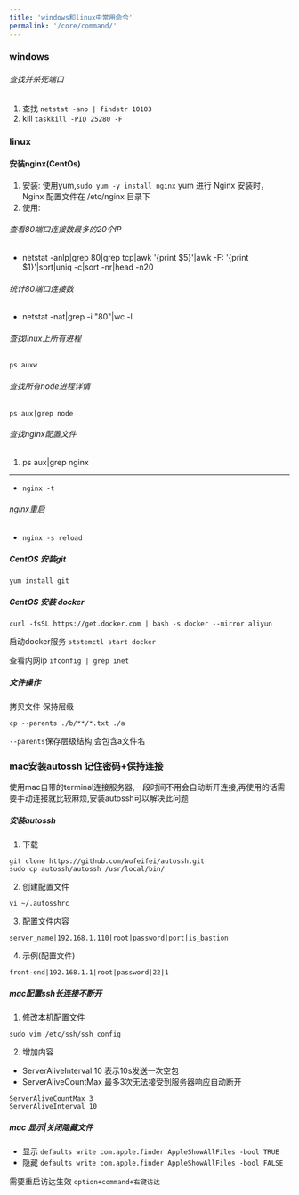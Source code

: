 ```yaml
---
title: 'windows和linux中常用命令'
permalink: '/core/command/'
---
```


### windows
###### 查找并杀死端口
1. 查找 `netstat -ano | findstr 10103`
2. kill `taskkill -PID 25280 -F`

### linux
#### 安装nginx(CentOs)
1. 安装: 使用yum,`sudo yum -y install nginx`
    yum 进行 Nginx 安装时，Nginx 配置文件在 /etc/nginx 目录下
2. 使用: 



###### 查看80端口连接数最多的20个IP
- netstat -anlp|grep 80|grep tcp|awk '{print $5}'|awk -F: '{print $1}'|sort|uniq -c|sort -nr|head -n20

###### 统计80端口连接数
- netstat -nat|grep -i "80"|wc -l

###### 查找linux上所有进程
`ps auxw`
###### 查找所有node进程详情
`ps aux|grep node`
###### 查找nginx配置文件
1. ps aux|grep nginx
---
- `nginx -t`

###### nginx重启
- `nginx -s reload`

##### CentOS 安装git
`yum install git`

##### CentOS 安装 docker

`curl -fsSL https://get.docker.com | bash -s docker --mirror aliyun`

启动docker服务
`ststemctl start docker`

查看内网ip
`ifconfig | grep inet`

##### 文件操作
拷贝文件 保持层级

`cp --parents ./b/**/*.txt ./a`

`--parents`保存层级结构,会包含a文件名

 ### mac安装autossh 记住密码+保持连接
 使用mac自带的terminal连接服务器,一段时间不用会自动断开连接,再使用的话需要手动连接就比较麻烦,安装autossh可以解决此问题
##### 安装autossh
1. 下载
```terminal
git clone https://github.com/wufeifei/autossh.git
sudo cp autossh/autossh /usr/local/bin/
```
2. 创建配置文件
```
vi ~/.autosshrc
```
3. 配置文件内容
```
server_name|192.168.1.110|root|password|port|is_bastion
```
4. 示例(配置文件)
```
front-end|192.168.1.1|root|password|22|1
```
##### mac配置ssh长连接不断开
1. 修改本机配置文件
```
sudo vim /etc/ssh/ssh_config
```
2. 增加内容
- ServerAliveInterval 10 表示10s发送一次空包
- ServerAliveCountMax 最多3次无法接受到服务器响应自动断开
```
ServerAliveCountMax 3
ServerAliveInterval 10
```

##### mac 显示|关闭隐藏文件
- 显示 `defaults write com.apple.finder AppleShowAllFiles -bool TRUE`
- 隐藏 `defaults write com.apple.finder AppleShowAllFiles -bool FALSE`

需要重启访达生效 `option+command+右键访达`
